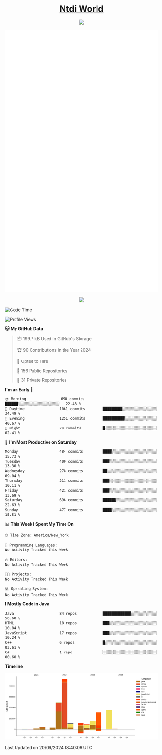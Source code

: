 <h1 align="center"><a href="https://www.ntdi.world">Ntdi World</a></h1>
<p align="center">
  <a href="https://github.com/n-tdi"><img src="https://readme-typing-svg.herokuapp.com?lines=FullStack+Developer;Web+Developer;Open-Source+Enthusiast;Java+Developer;Spigot-API%20Developer;&center=true&width=500&height=50"></a>
</p>

<div align="center">
  <img src="/github-metrics.svg"></img>
  
  <img src="https://komarev.com/ghpvc/?username=n-tdi&color=green"></img>
</div>

<!-- May use later.. idk -->
<!-- <a href="http://www.github.com/n-tdi"><img src="https://github-readme-stats.vercel.app/api?username=n-tdi&show_icons=true&hide=&count_private=true&title_color=0891b2&text_color=ffffff&icon_color=0891b2&bg_color=1c1917&hide_border=true&show_icons=true" alt="n-tdi's GitHub stats" /></a> -->

<!--START_SECTION:waka-->
![Code Time](http://img.shields.io/badge/Code%20Time-324%20hrs%2046%20mins-blue)

![Profile Views](http://img.shields.io/badge/Profile%20Views-7-blue)

**🐱 My GitHub Data** 

> 📦 199.7 kB Used in GitHub's Storage 
 > 
> 🏆 90 Contributions in the Year 2024
 > 
> 💼 Opted to Hire
 > 
> 📜 156 Public Repositories 
 > 
> 🔑 31 Private Repositories 
 > 
**I'm an Early 🐤** 

```text
🌞 Morning                690 commits         ██████░░░░░░░░░░░░░░░░░░░   22.43 % 
🌆 Daytime                1061 commits        █████████░░░░░░░░░░░░░░░░   34.49 % 
🌃 Evening                1251 commits        ██████████░░░░░░░░░░░░░░░   40.67 % 
🌙 Night                  74 commits          █░░░░░░░░░░░░░░░░░░░░░░░░   02.41 % 
```
📅 **I'm Most Productive on Saturday** 

```text
Monday                   484 commits         ████░░░░░░░░░░░░░░░░░░░░░   15.73 % 
Tuesday                  409 commits         ███░░░░░░░░░░░░░░░░░░░░░░   13.30 % 
Wednesday                278 commits         ██░░░░░░░░░░░░░░░░░░░░░░░   09.04 % 
Thursday                 311 commits         ███░░░░░░░░░░░░░░░░░░░░░░   10.11 % 
Friday                   421 commits         ███░░░░░░░░░░░░░░░░░░░░░░   13.69 % 
Saturday                 696 commits         ██████░░░░░░░░░░░░░░░░░░░   22.63 % 
Sunday                   477 commits         ████░░░░░░░░░░░░░░░░░░░░░   15.51 % 
```


📊 **This Week I Spent My Time On** 

```text
🕑︎ Time Zone: America/New_York

💬 Programming Languages: 
No Activity Tracked This Week

🔥 Editors: 
No Activity Tracked This Week

🐱‍💻 Projects: 
No Activity Tracked This Week

💻 Operating System: 
No Activity Tracked This Week
```

**I Mostly Code in Java** 

```text
Java                     84 repos            █████████████░░░░░░░░░░░░   50.60 % 
HTML                     18 repos            ███░░░░░░░░░░░░░░░░░░░░░░   10.84 % 
JavaScript               17 repos            ███░░░░░░░░░░░░░░░░░░░░░░   10.24 % 
C++                      6 repos             █░░░░░░░░░░░░░░░░░░░░░░░░   03.61 % 
C#                       1 repo              ░░░░░░░░░░░░░░░░░░░░░░░░░   00.60 % 
```



**Timeline**

![Lines of Code chart](https://raw.githubusercontent.com/n-tdi/n-tdi/main/assets/bar_graph.png)


 Last Updated on 20/06/2024 18:40:09 UTC
<!--END_SECTION:waka-->

